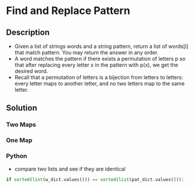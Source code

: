 # Find and Replace Pattern

## Description

* Given a list of strings words and a string pattern, return a list of words[i] that match pattern. You may return the answer in any order.
* A word matches the pattern if there exists a permutation of letters p so that after replacing every letter x in the pattern with p(x), we get the desired word.
* Recall that a permutation of letters is a bijection from letters to letters: every letter maps to another letter, and no two letters map to the same letter.

## Solution

### Two Maps

### One Map

### Python

* compare two lists and see if they are identical

```Python
if sorted(list(w_dict.values())) == sorted(list(pat_dict.values())):
```
